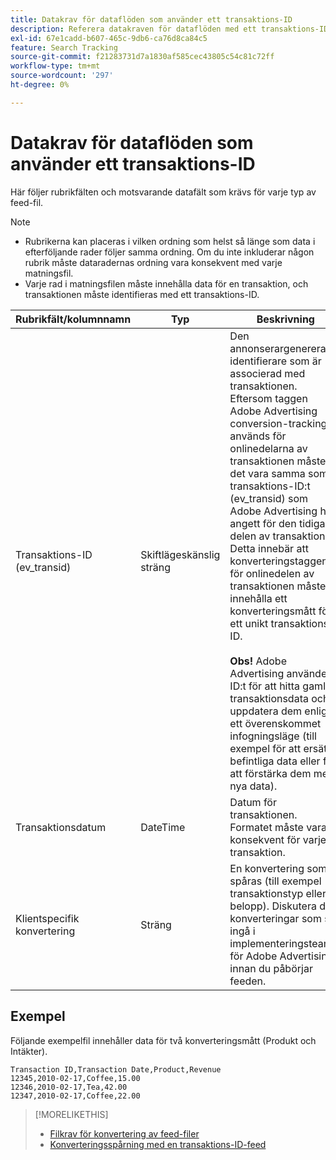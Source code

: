 ```yaml
---
title: Datakrav för dataflöden som använder ett transaktions-ID
description: Referera datakraven för dataflöden med ett transaktions-ID.
exl-id: 67e1cadd-b607-465c-9db6-ca76d8ca84c5
feature: Search Tracking
source-git-commit: f21283731d7a1830af585cec43805c54c81c72ff
workflow-type: tm+mt
source-wordcount: '297'
ht-degree: 0%

---
```


# Datakrav för dataflöden som använder ett transaktions-ID

Här följer rubrikfälten och motsvarande datafält som krävs för varje typ av feed-fil.

>[!NOTE]
>* Rubrikerna kan placeras i vilken ordning som helst så länge som data i efterföljande rader följer samma ordning. Om du inte inkluderar någon rubrik måste dataradernas ordning vara konsekvent med varje matningsfil.
>* Varje rad i matningsfilen måste innehålla data för en transaktion, och transaktionen måste identifieras med ett transaktions-ID.

| Rubrikfält/kolumnnamn | Typ | Beskrivning |
| ---- | ---- | ---- |
| Transaktions-ID (ev_transid) | Skiftlägeskänslig sträng | Den annonserargenererade identifierare som är associerad med transaktionen. Eftersom taggen Adobe Advertising conversion-tracking används för onlinedelarna av transaktionen måste det vara samma som transaktions-ID:t (ev_transid) som Adobe Advertising har angett för den tidigare delen av transaktionen. Detta innebär att konverteringstaggen för onlinedelen av transaktionen måste innehålla ett konverteringsmått för ett unikt transaktions-ID.<br><br>**Obs!** Adobe Advertising använder ID:t för att hitta gamla transaktionsdata och uppdatera dem enligt ett överenskommet infogningsläge (till exempel för att ersätta befintliga data eller för att förstärka dem med nya data). |
| Transaktionsdatum | DateTime | Datum för transaktionen. Formatet måste vara konsekvent för varje transaktion. |
| Klientspecifik konvertering | Sträng | En konvertering som spåras (till exempel transaktionstyp eller belopp). Diskutera de konverteringar som ska ingå i implementeringsteamet för Adobe Advertising innan du påbörjar feeden. |

## Exempel

Följande exempelfil innehåller data för två konverteringsmått (Produkt och Intäkter).

```
Transaction ID,Transaction Date,Product,Revenue
12345,2010-02-17,Coffee,15.00
12346,2010-02-17,Tea,42.00
12347,2010-02-17,Coffee,22.00
```

>[!MORELIKETHIS]
>
>* [Filkrav för konvertering av feed-filer](feed-file-requirements.md)
>* [Konverteringsspårning med en transaktions-ID-feed](/help/search-social-commerce/tracking/feed-transaction-id.md)

